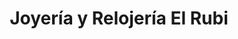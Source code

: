 ---
title: "Joyería y Relojería El Rubi"
url: /orotina/joyeria-y-relojeria-el-rubi/
shop: Schmuck
---